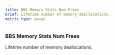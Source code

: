 ```yaml
---
title: BBS Memory Stats Num Frees
brief: Lifetime number of memory deallocations.
metric_type: gauge
---
```


### BBS Memory Stats Num Frees

Lifetime number of memory deallocations.
